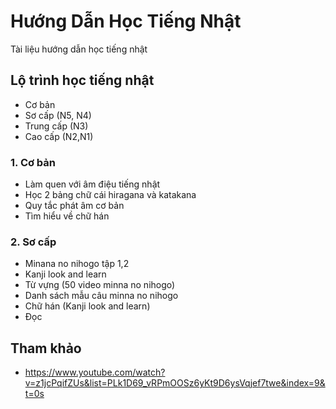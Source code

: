 # Hướng Dẫn Học Tiếng Nhật

Tài liệu hướng dẫn học tiếng nhật

## Lộ trình học tiếng nhật

-   Cơ bản
-   Sơ cấp (N5, N4)
-   Trung cấp (N3)
-   Cao cấp (N2,N1)

### 1. Cơ bản

-   Làm quen với âm điệu tiếng nhật
-   Học 2 bảng chữ cái hiragana và katakana
-   Quy tắc phát âm cơ bản
-   Tìm hiểu về chữ hán

### 2. Sơ cấp

-   Minana no nihogo tập 1,2
-   Kanji look and learn
-   Từ vựng (50 video minna no nihogo)
-   Danh sách mẫu câu minna no nihogo
-   Chữ hán (Kanji look and learn)
-   Đọc

## Tham khảo

-   https://www.youtube.com/watch?v=z1jcPqifZUs&list=PLk1D69_vRPmOOSz6yKt9D6ysVqjef7twe&index=9&t=0s
